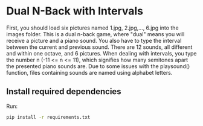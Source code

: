 # Dual N-Back with Intervals



First, you should load six pictures named 1.jpg, 2.jpg,..., 6.jpg into the images folder. This is 
a dual n-back game, where "dual" means you will receive a picture and a piano sound. You also have 
to type the interval between the current and previous sound. There are 12 sounds, all different and 
within one octave, and 6 pictures. When dealing with intervals, you type the number n (-11 <= n <= 11), 
which signifies how many semitones apart the presented piano sounds are. Due to some issues with 
the playsound() function, files containing sounds are named using alphabet letters.


## Install required dependencies

Run:

```bash
pip install -r requirements.txt
```

